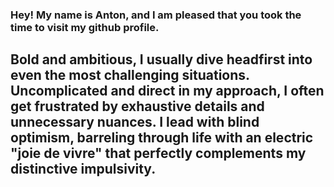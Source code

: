 ### Hey! My name is Anton, and I am pleased that you took the time to visit my github profile.

## Bold and ambitious, I usually dive headfirst into even the most challenging situations. Uncomplicated and direct in my approach, I often get frustrated by exhaustive details and unnecessary nuances. I lead with blind optimism, barreling through life with an electric "joie de vivre" that perfectly complements my distinctive impulsivity.
